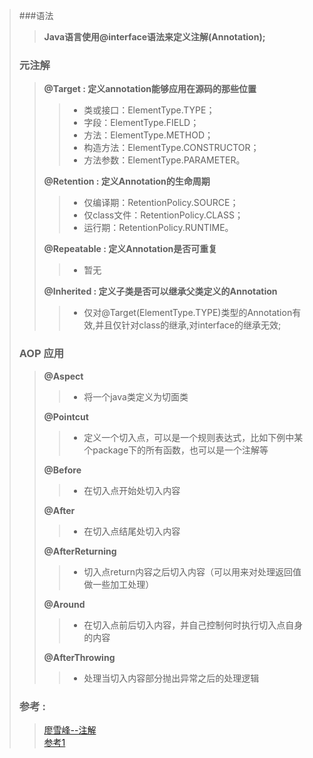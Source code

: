 > ###语法
> > **Java语言使用@interface语法来定义注解(Annotation);**
>
> ### 元注解
> > **@Target : 定义annotation能够应用在源码的那些位置**
> > > * 类或接口：ElementType.TYPE；
> > > * 字段：ElementType.FIELD；
> > > * 方法：ElementType.METHOD；
> > > * 构造方法：ElementType.CONSTRUCTOR；
> > > * 方法参数：ElementType.PARAMETER。
> >
> > **@Retention : 定义Annotation的生命周期**
> > > * 仅编译期：RetentionPolicy.SOURCE；
> > > * 仅class文件：RetentionPolicy.CLASS；
> > > * 运行期：RetentionPolicy.RUNTIME。
> > 
> > **@Repeatable : 定义Annotation是否可重复**
> > > * 暂无
> > 
> > **@Inherited : 定义子类是否可以继承父类定义的Annotation**
> > > * 仅对@Target(ElementType.TYPE)类型的Annotation有效,并且仅针对class的继承,对interface的继承无效;
>
>### AOP 应用
> > **@Aspect**
> > > * 将一个java类定义为切面类
> >
> > **@Pointcut**
> > > * 定义一个切入点，可以是一个规则表达式，比如下例中某个package下的所有函数，也可以是一个注解等
> >
> > **@Before**
> > > * 在切入点开始处切入内容
> >
> > **@After**
> > > * 在切入点结尾处切入内容
> >
> > **@AfterReturning**
> > > * 切入点return内容之后切入内容（可以用来对处理返回值做一些加工处理）
> >
> > **@Around**
> > > * 在切入点前后切入内容，并自己控制何时执行切入点自身的内容
> >
> > **@AfterThrowing**
> > > * 处理当切入内容部分抛出异常之后的处理逻辑
> >
>
> ### 参考 : 
> > [廖雪峰--注解](https://www.liaoxuefeng.com/wiki/1252599548343744/1255945389098144)
> > <br/>
> > [参考1](https://www.cnblogs.com/forthelichking/p/11803542.html)